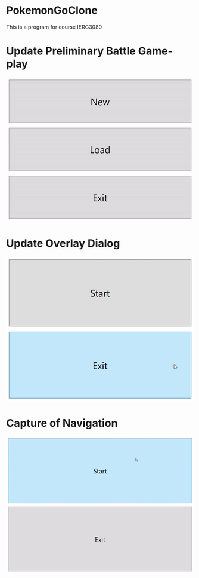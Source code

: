 # PokemonGoClone
This is a program for course IERG3080

# Update Preliminary Battle Game-play
![alt text](https://github.com/lamkashingpaul/PokemonGoClone/blob/master/PokemonGoClone/Assets/PreliminaryBattleGamePlay.gif?raw=true)

# Update Overlay Dialog
![alt text](https://github.com/lamkashingpaul/PokemonGoClone/blob/master/PokemonGoClone/Assets/OverlayDialog.gif?raw=true)

# Capture of Navigation

![alt text](https://github.com/lamkashingpaul/PokemonGoClone/blob/master/PokemonGoClone/Assets/Navigator.gif?raw=true)
